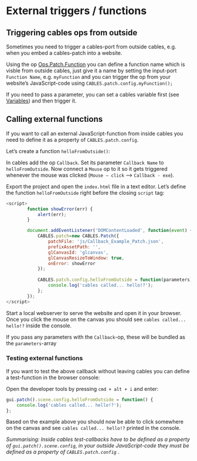 # External triggers / functions

## Triggering cables ops from outside

Sometimes you need to trigger a cables-port from outside cables, e.g. when you embed a cables-patch into a website.  

Using the op [Ops.Patch.Function](http://cables.gl/op/Ops.Patch.Function) you can define a function name which is visble from outside cables, just give it a name by setting the input-port `Function Name`, e.g. `myFunction` and you can trigger the op from your website’s JavaScript-code using `CABLES.patch.config.myFunction();`

If you need to pass a parameter, you can set a cables variable first (see [Variables](../dev_embed_vars/dev_embed_vars.md)) and then trigger it.



## Calling external functions

If you want to call an external JavaScript-function from inside cables you need to define it as a property of `CABLES.patch.config`. 

Let’s create a function `helloFromOutside()`:

In cables add the op `Callback`. Set its parameter `Callback Name` to `helloFromOutside`. Now connect a `Mouse` op to it so it gets triggered whenever the mouse was clicked (`Mouse – click` —> `Callback - exe`).

Export the project and open the `index.html` file in a text editor. Let’s define the function `helloFromOutside` right before the closing `script` tag:

```javascript
<script>
        function showError(err) {
            alert(err);
        }

        document.addEventListener('DOMContentLoaded', function(event) {
            CABLES.patch=new CABLES.Patch({
                patchFile: 'js/Callback_Example_Patch.json',
                prefixAssetPath: '',
                glCanvasId: 'glcanvas',
                glCanvasResizeToWindow: true,
                onError: showError
            });
          
            CABLES.patch.config.helloFromOutside = function(parameters) {
            	console.log('cables called... hello!?');
            };
        });
</script>
```

Start a local webserver to serve the website and open it in your browser.  Once you click the mouse on the canvas you should see `cables called... hello!?` inside the console.

If you pass any parameters with the `Callback`-op, these will be bundled as the `parameters`-array

### Testing external functions

If you want to test the above callback without leaving cables you can define a test-function in the browser console:

Open the developer tools by pressing `cmd + alt + i` and enter:  

```javascript
gui.patch().scene.config.helloFromOutside = function() {
    console.log('cables called... hello!?');
}; 
```

Based on the example above you should now be able to click somewhere on the canvas and see `cables called... hello!?` printed in the console.

*Summarising: Inside cables test-callbacks have to be defined as a property of `gui.patch().scene.config`, in your outside JavaScript-code they must be defined as a property of `CABLES.patch.config`* .

